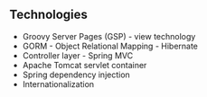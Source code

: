 ## Technologies

* Groovy Server Pages (GSP) - view technology
* GORM - Object Relational Mapping - Hibernate 
* Controller layer - Spring MVC
* Apache Tomcat servlet container
* Spring dependency injection
* Internationalization
